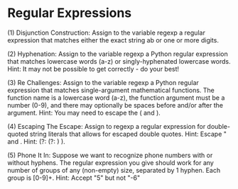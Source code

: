 # Regular Expressions

(1) Disjunction Construction:  Assign to the variable regexp a regular expression that matches either the exact string ab or one or more digits.

(2) Hyphenation:  Assign to the variable regexp a Python regular expression that matches lowercase words (a-z) or singly-hyphenated lowercase words.  Hint: It may not be possible to get correctly - do your best!

(3) Re Challenges:  Assign to the variable regexp a Python regular expression that matches single-argument mathematical functions. The function name is a lowercase word (a-z), the function argument must be a number (0-9), and there may optionally be spaces before and/or after the argument.  Hint: You may need to escape the ( and ).

(4) Escaping The Escape:  Assign to regexp a regular expression for double-quoted string literals that allows for escaped double quotes. Hint: Escape " and \.     Hint: (?: (?: ) ).

(5) Phone It In:  Suppose we want to recognize phone numbers with or without hyphens. The regular expression you give should work for any number of groups of any (non-empty) size, separated by 1 hyphen. Each group is [0-9]+.  Hint: Accept "5" but not "-6"
